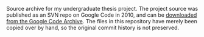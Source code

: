 Source archive for my undergraduate thesis project. The project source was published as an SVN repo on Google Code in 2010, and can be [downloaded from the Google Code Archive](https://code.google.com/archive/p/lk-wildgarden/). The files in this repository have merely been copied over by hand, so the original commit history is not preserved.
